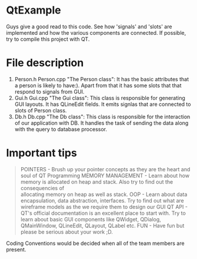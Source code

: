 # QtExample
Guys give a good read to this code. See how 'signals' and 'slots' are implemented and how the various components are connected. If possible, try to compile this project with QT.

# File description
1) Person.h Person.cpp "The Person class": It has the basic attributes that a person is likely to have:). Apart from that it has     some slots that that respond to signals from GUI.
2) Gui.h Gui.cpp "The Gui class": This class is responsible for generating GUI layouts. It has QLineEdit fields. It emits          signlas that are connected to slots of Person class.
3) Db.h Db.cpp "The Db class": This class is responsible for the interaction of our application with DB. It handles the task of    sending the data along with the query to database processor.

# Important tips
> POINTERS - Brush up your pointer concepts as they are the heart and soul of QT Programming
> MEMORY MANAGEMENT - Learn about how memory is allocated on heap and stack. Also try to find out the consequencies of      
  allocating memory on heap as well as stack.
> OOP - Learn about data encapsulation, data abstraction, interfaces. Try to find out what are wireframe models as the we 
  require them to design our GUI
> QT API - QT's official documentation is an excellent place to start with. Try to learn about basic GUI components like 
  QWidget, QDialog, QMainWindow, QLineEdit, QLayout, QLabel etc.
> FUN - Have fun but please be serious about your work ;D.

Coding Conventions would be decided when all of the team members are present.

